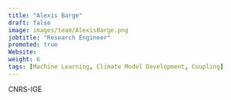 ```yaml
---
title: "Alexis Barge"
draft: false
image: images/team/AlexisBarge.png
jobtitle: "Research Engineer"
promoted: true
Website:
weight: 6
tags: [Machine Learning, Climate Model Development, Coupling]
---
```



CNRS-IGE
